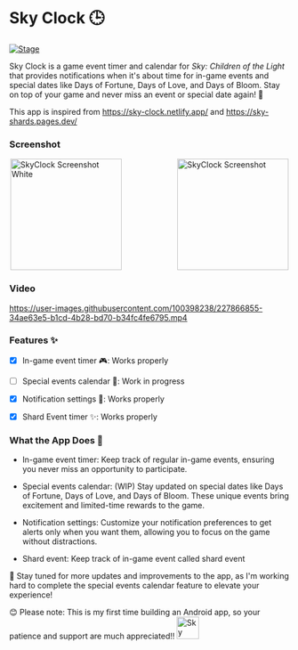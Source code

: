 # Sky Clock 🕒 
[![Stage](https://img.shields.io/badge/Stage-Beta-green)]()

Sky Clock is a game event timer and calendar for _Sky: Children of the Light_ that provides notifications when it's about time for in-game events and special dates like Days of Fortune, Days of Love, and Days of Bloom. Stay on top of your game and never miss an event or special date again! 🎉

This app is inspired from https://sky-clock.netlify.app/ and https://sky-shards.pages.dev/

### Screenshot

<div style="display: flex; justify-content: center; align-items: center; gap: 100px;">
    <img src="https://user-images.githubusercontent.com/100398238/227861425-e4e0aa5d-a856-4bd2-8176-294f2a02e4fe.jpg" alt="SkyClock Screenshot White" width="200">
  <img src="https://user-images.githubusercontent.com/100398238/227860901-ce24d883-a812-4e3b-bb81-4d153f2bb653.jpg" alt="SkyClock Screenshot" width="200">

</div>

### Video

https://user-images.githubusercontent.com/100398238/227866855-34ae63e5-b1cd-4b28-bd70-b34fc4fe6795.mp4

### Features ✨

- [x]  In-game event timer 🎮: Works properly

- [ ]  Special events calendar 📅: Work in progress

- [x] Notification settings 🔔: Works properly

- [x]  Shard Event timer ✨: Works properly

### What the App Does 🎯

- In-game event timer: Keep track of regular in-game events, ensuring you never miss an opportunity to participate.

- Special events calendar: (WIP) Stay updated on special dates like Days of Fortune, Days of Love, and Days of Bloom. These unique events bring excitement and limited-time rewards to the game.

- Notification settings: Customize your notification preferences to get alerts only when you want them, allowing you to focus on the game without distractions.

- Shard event: Keep track of in-game event called shard event

🚀 Stay tuned for more updates and improvements to the app, as I'm working hard to complete the special events calendar feature to elevate your experience!

😊 Please note: This is my first time building an Android app, so your patience and support are much appreciated!!
[<img alt="Sky Clock Discord Server" width="40px" src="https://cdn.discordapp.com/attachments/1048347792382365848/1131452267812368434/discord-logo-black.png" />](https://discord.gg/RapN6JpV55)
